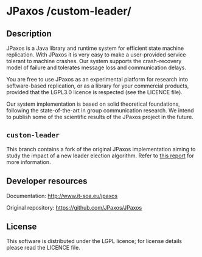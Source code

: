 JPaxos /custom-leader/
===============

Description
-----------

JPaxos is a Java library and runtime system for efficient state machine
replication. With JPaxos it is very easy to make a user-provided service
tolerant to machine crashes. Our system supports the crash-recovery model of
failure and tolerates message loss and communication delays.

You are free to use JPaxos as an experimental platform for research into
software-based replication, or as a library for your commercial products,
provided that the LGPL3.0 licence is respected (see the LICENCE file).

Our system implementation is based on solid theoretical foundations, following
the state-of-the-art in group communication research. We intend to publish some
of the scientific results of the JPaxos project in the future.

`custom-leader`
-------
This branch contains a fork of the original JPaxos implementation aiming
to study the impact of a new leader election algorithm.
Refer to [this report](https://github.com/vincenzobaz/JPaxos-Benchmark/blob/master/paper/main.pdf)
for more information.

Developer resources
-------------------

Documentation: http://www.it-soa.eu/jpaxos

Original repository: https://github.com/JPaxos/JPaxos


License
-------

This software is distributed under the LGPL licence; for license details please
read the LICENCE file.
